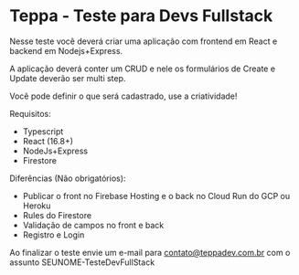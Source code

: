 # Teppa - Teste para Devs Fullstack

Nesse teste você deverá criar uma aplicação com frontend em React e backend em Nodejs+Express.

A aplicação deverá conter um CRUD e nele os formulários de Create e Update deverão ser multi step. 

Você pode definir o que será cadastrado, use a criatividade!

Requisitos:
- Typescript
- React (16.8+)
- NodeJs+Express
- Firestore

Diferências (Não obrigatórios):
- Publicar o front no Firebase Hosting e o back no Cloud Run do GCP ou Heroku
- Rules do Firestore
- Validação de campos no front e back
- Registro e Login

Ao finalizar o teste envie um e-mail para contato@teppadev.com.br com o assunto SEUNOME-TesteDevFullStack

